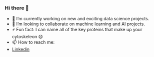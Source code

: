 ### Hi there 👋
- 🔭 I’m currently working on new and exciting data science projects.
- 👯 I’m looking to collaborate on machine learning and AI projects. 
- ⚡ Fun fact: I can name all of the key proteins that make up your cytoskeleon 😄
- 📫 How to reach me:
- [Linkedin](https://www.linkedin.com/in/cristy-almonte/)


<!--
**cristyalmonte/cristyalmonte** is a ✨ _special_ ✨ repository because its `README.md` (this file) appears on your GitHub profile.

Here are some ideas to get you started:

- 🔭 I’m currently working on ...
- 🌱 I’m currently learning ...
- 👯 I’m looking to collaborate on ...
- 🤔 I’m looking for help with ...
- 💬 Ask me about ...
- 📫 How to reach me: ...
- 😄 Pronouns: ...
- ⚡ Fun fact: ...
-->
